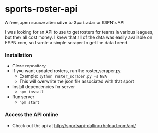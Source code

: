 # sports-roster-api
A free, open source alternative to Sportradar or ESPN's API

I was looking for an API to use to get rosters for teams in various leagues, but they all cost money. I knew that all of the data was easily available on ESPN.com, so I wrote a simple scraper to get the data I need.

### Installation
 - Clone repository
 - If you want updated rosters, run the roster_scraper.py.
   - Example: `python roster_scraper.py -s NBA`
   - This will overwrite the json file associated with that sport
 - Install dependencies for server
   - `npm install`
 - Run server
   - `npm start`

### Access the API online
 - Check out the api at http://sportsapi-dallinc.rhcloud.com/api/